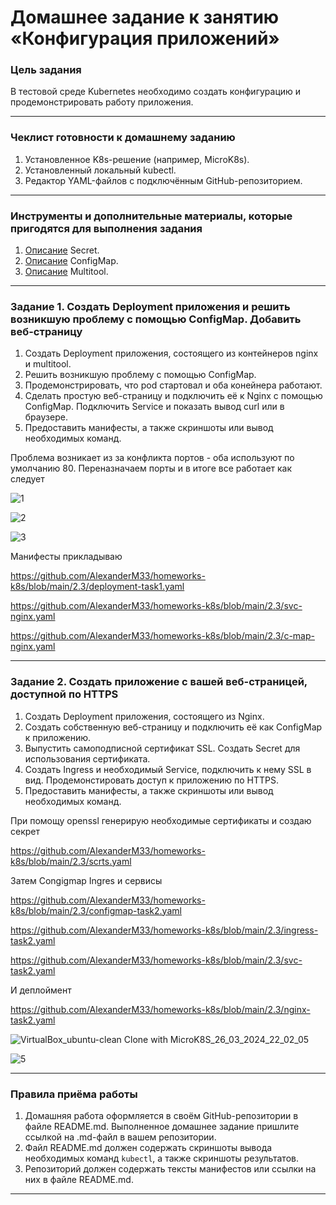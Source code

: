 # Домашнее задание к занятию «Конфигурация приложений»

### Цель задания

В тестовой среде Kubernetes необходимо создать конфигурацию и продемонстрировать работу приложения.

------

### Чеклист готовности к домашнему заданию

1. Установленное K8s-решение (например, MicroK8s).
2. Установленный локальный kubectl.
3. Редактор YAML-файлов с подключённым GitHub-репозиторием.

------

### Инструменты и дополнительные материалы, которые пригодятся для выполнения задания

1. [Описание](https://kubernetes.io/docs/concepts/configuration/secret/) Secret.
2. [Описание](https://kubernetes.io/docs/concepts/configuration/configmap/) ConfigMap.
3. [Описание](https://github.com/wbitt/Network-MultiTool) Multitool.

------

### Задание 1. Создать Deployment приложения и решить возникшую проблему с помощью ConfigMap. Добавить веб-страницу

1. Создать Deployment приложения, состоящего из контейнеров nginx и multitool.
2. Решить возникшую проблему с помощью ConfigMap.
3. Продемонстрировать, что pod стартовал и оба конейнера работают.
4. Сделать простую веб-страницу и подключить её к Nginx с помощью ConfigMap. Подключить Service и показать вывод curl или в браузере.
5. Предоставить манифесты, а также скриншоты или вывод необходимых команд.


Проблема возникает из за конфликта портов  - оба используют по умолчанию 80. Переназначаем порты и в итоге все работает как следует

![1](https://github.com/AlexanderM33/homeworks-k8s/assets/122460278/f43d3843-cacf-4829-b659-5af19a2f85e8)

![2](https://github.com/AlexanderM33/homeworks-k8s/assets/122460278/ff01c8fe-082c-432e-9f2c-bbc8ad843e46)

![3](https://github.com/AlexanderM33/homeworks-k8s/assets/122460278/e8945904-8cec-4bae-ad78-a92e0ec45338)

Манифесты прикладываю

https://github.com/AlexanderM33/homeworks-k8s/blob/main/2.3/deployment-task1.yaml

https://github.com/AlexanderM33/homeworks-k8s/blob/main/2.3/svc-nginx.yaml

https://github.com/AlexanderM33/homeworks-k8s/blob/main/2.3/c-map-nginx.yaml


------

### Задание 2. Создать приложение с вашей веб-страницей, доступной по HTTPS 

1. Создать Deployment приложения, состоящего из Nginx.
2. Создать собственную веб-страницу и подключить её как ConfigMap к приложению.
3. Выпустить самоподписной сертификат SSL. Создать Secret для использования сертификата.
4. Создать Ingress и необходимый Service, подключить к нему SSL в вид. Продемонстировать доступ к приложению по HTTPS. 
4. Предоставить манифесты, а также скриншоты или вывод необходимых команд.

При помощу openssl генерирую необходимые сертификаты и создаю секрет

https://github.com/AlexanderM33/homeworks-k8s/blob/main/2.3/scrts.yaml

Затем Congigmap Ingres и сервисы

https://github.com/AlexanderM33/homeworks-k8s/blob/main/2.3/configmap-task2.yaml

https://github.com/AlexanderM33/homeworks-k8s/blob/main/2.3/ingress-task2.yaml

https://github.com/AlexanderM33/homeworks-k8s/blob/main/2.3/svc-task2.yaml

И деплоймент

https://github.com/AlexanderM33/homeworks-k8s/blob/main/2.3/nginx-task2.yaml


![VirtualBox_ubuntu-clean Clone with MicroK8S_26_03_2024_22_02_05](https://github.com/AlexanderM33/homeworks-k8s/assets/122460278/49069850-91f1-4491-96c2-ee16265d5cbb)

![5](https://github.com/AlexanderM33/homeworks-k8s/assets/122460278/6f95ba07-94bc-46fb-8f04-c15c4f9f5450)





------

### Правила приёма работы

1. Домашняя работа оформляется в своём GitHub-репозитории в файле README.md. Выполненное домашнее задание пришлите ссылкой на .md-файл в вашем репозитории.
2. Файл README.md должен содержать скриншоты вывода необходимых команд `kubectl`, а также скриншоты результатов.
3. Репозиторий должен содержать тексты манифестов или ссылки на них в файле README.md.

------
